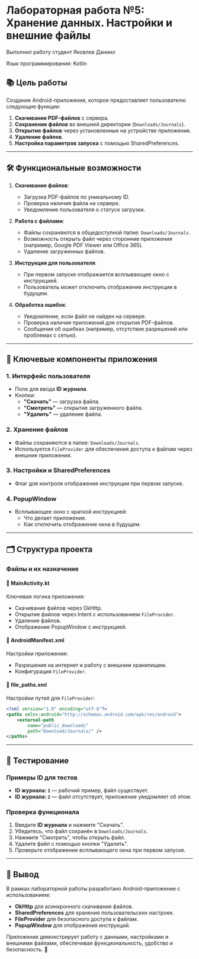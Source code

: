# **Лабораторная работа №5: Хранение данных. Настройки и внешние файлы**

Выполнил работу студент Яковлев Даниил

Язык программирования: Kotlin


## 📚 **Цель работы**
Создание Android-приложения, которое предоставляет пользователю следующие функции:
1. **Скачивание PDF-файлов** с сервера.
2. **Сохранение файлов** во внешней директории (`Downloads/Journals`).
3. **Открытие файлов** через установленные на устройстве приложения.
4. **Удаление файлов**.
5. **Настройка параметров запуска** с помощью SharedPreferences.

---

## 🛠️ **Функциональные возможности**
1. **Скачивание файлов**:
   - Загрузка PDF-файлов по уникальному ID.
   - Проверка наличия файла на сервере.
   - Уведомление пользователя о статусе загрузки.

2. **Работа с файлами**:
   - Файлы сохраняются в общедоступной папке: `Downloads/Journals`.
   - Возможность открыть файл через сторонние приложения (например, Google PDF Viewer или Office 365).
   - Удаление загруженных файлов.

3. **Инструкция для пользователя**:
   - При первом запуске отображается всплывающее окно с инструкцией.
   - Пользователь может отключить отображение инструкции в будущем.

4. **Обработка ошибок**:
   - Уведомление, если файл не найден на сервере.
   - Проверка наличия приложений для открытия PDF-файлов.
   - Сообщения об ошибках (например, отсутствие разрешений или проблемах с сетью).

---

## 🧩 **Ключевые компоненты приложения**

### **1. Интерфейс пользователя**
- Поле для ввода **ID журнала**.
- Кнопки:
  - **"Скачать"** — загрузка файла.
  - **"Смотреть"** — открытие загруженного файла.
  - **"Удалить"** — удаление файла.

### **2. Хранение файлов**
- Файлы сохраняются в папке: `Downloads/Journals`.
- Используется `FileProvider` для обеспечения доступа к файлам через внешние приложения.

### **3. Настройки и SharedPreferences**
- Флаг для контроля отображения инструкции при первом запуске.

### **4. PopupWindow**
- Всплывающее окно с краткой инструкцией:
  - Что делает приложение.
  - Как отключить отображение окна в будущем.

---

## 🗂️ **Структура проекта**

### **Файлы и их назначение**

#### 📜 **MainActivity.kt**
Ключевая логика приложения:
- Скачивание файлов через OkHttp.
- Открытие файлов через Intent с использованием `FileProvider`.
- Удаление файлов.
- Отображение PopupWindow с инструкцией.

#### 📜 **AndroidManifest.xml**
Настройки приложения:
- Разрешения на интернет и работу с внешним хранилищем.
- Конфигурация `FileProvider`.

#### 📜 **file_paths.xml**
Настройки путей для `FileProvider`:
```xml
<?xml version="1.0" encoding="utf-8"?>
<paths xmlns:android="http://schemas.android.com/apk/res/android">
    <external-path
        name="public_downloads"
        path="Download/Journals/" />
</paths>
```

---

## 🧪 **Тестирование**

### **Примеры ID для тестов**
- **ID журнала: `1`** — рабочий пример, файл существует.
- **ID журнала: `2`** — файл отсутствует, приложение уведомляет об этом.

### **Проверка функционала**
1. Введите **ID журнала** и нажмите "Скачать".
2. Убедитесь, что файл сохранён в `Downloads/Journals`.
3. Нажмите "Смотреть", чтобы открыть файл.
4. Удалите файл с помощью кнопки "Удалить".
5. Проверьте отображение всплывающего окна при первом запуске.

---

## 🎯 **Вывод**
В рамках лабораторной работы разработано Android-приложение с использованием:
- **OkHttp** для асинхронного скачивания файлов.
- **SharedPreferences** для хранения пользовательских настроек.
- **FileProvider** для безопасного доступа к файлам.
- **PopupWindow** для отображения инструкций.

Приложение демонстрирует работу с данными, настройками и внешними файлами, обеспечивая функциональность, удобство и безопасность. 🎉

